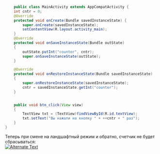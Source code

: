 ```Java
	public class MainActivity extends AppCompatActivity {
    int cntr = 0;
    @Override
    protected void onCreate(Bundle savedInstanceState) {
        super.onCreate(savedInstanceState);
        setContentView(R.layout.activity_main);
    }
    @Override
    protected void onSaveInstanceState(Bundle outState)
    {
        outState.putInt("counter", cntr);
        super.onSaveInstanceState(outState);
    }

    @Override
    protected void onRestoreInstanceState(Bundle savedInstanceState)
    {
        super.onRestoreInstanceState(savedInstanceState);
        cntr = savedInstanceState.getInt("counter");
    }


    public void btn_click(View view)
    {
        TextView txt = (TextView)findViewById(R.id.textView);
        txt.setText("Вы нажали на кнопку " + ++cntr + " раз");
    }
}
```  
Теперь при смене на ландшафтный режим и обратно, счетчик не будет сбрасываться:  
[![Alternate Text](/rsc/mob_lab6_2.jpg)](/rsc/test.mp4 "Link Title")